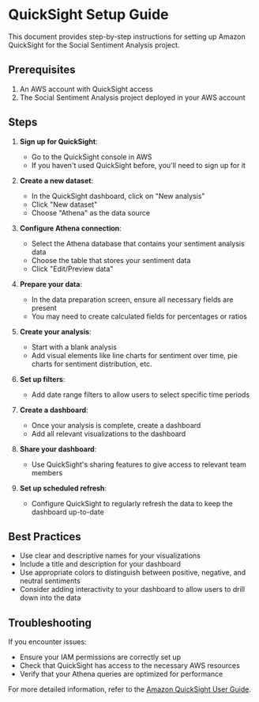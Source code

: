 # QuickSight Setup Guide

This document provides step-by-step instructions for setting up Amazon QuickSight for the Social Sentiment Analysis project.

## Prerequisites

1. An AWS account with QuickSight access
2. The Social Sentiment Analysis project deployed in your AWS account

## Steps

1. **Sign up for QuickSight**:
   - Go to the QuickSight console in AWS
   - If you haven't used QuickSight before, you'll need to sign up for it

2. **Create a new dataset**:
   - In the QuickSight dashboard, click on "New analysis"
   - Click "New dataset"
   - Choose "Athena" as the data source

3. **Configure Athena connection**:
   - Select the Athena database that contains your sentiment analysis data
   - Choose the table that stores your sentiment data
   - Click "Edit/Preview data"

4. **Prepare your data**:
   - In the data preparation screen, ensure all necessary fields are present
   - You may need to create calculated fields for percentages or ratios

5. **Create your analysis**:
   - Start with a blank analysis
   - Add visual elements like line charts for sentiment over time, pie charts for sentiment distribution, etc.

6. **Set up filters**:
   - Add date range filters to allow users to select specific time periods

7. **Create a dashboard**:
   - Once your analysis is complete, create a dashboard
   - Add all relevant visualizations to the dashboard

8. **Share your dashboard**:
   - Use QuickSight's sharing features to give access to relevant team members

9. **Set up scheduled refresh**:
   - Configure QuickSight to regularly refresh the data to keep the dashboard up-to-date

## Best Practices

- Use clear and descriptive names for your visualizations
- Include a title and description for your dashboard
- Use appropriate colors to distinguish between positive, negative, and neutral sentiments
- Consider adding interactivity to your dashboard to allow users to drill down into the data

## Troubleshooting

If you encounter issues:
- Ensure your IAM permissions are correctly set up
- Check that QuickSight has access to the necessary AWS resources
- Verify that your Athena queries are optimized for performance

For more detailed information, refer to the [Amazon QuickSight User Guide](https://docs.aws.amazon.com/quicksight/latest/user/welcome.html).